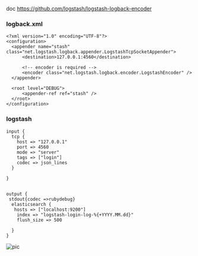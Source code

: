 ﻿doc https://github.com/logstash/logstash-logback-encoder

### logback.xml
```
<?xml version="1.0" encoding="UTF-8"?>
<configuration>
  <appender name="stash" class="net.logstash.logback.appender.LogstashTcpSocketAppender">
      <destination>127.0.0.1:4560</destination>

      <!-- encoder is required -->
      <encoder class="net.logstash.logback.encoder.LogstashEncoder" />
  </appender>

  <root level="DEBUG">
      <appender-ref ref="stash" />
  </root>
</configuration>
```

### logstash
```
input {
  tcp {
    host => "127.0.0.1" 
    port => 4560     
    mode => "server"
    tags => ["login"]
    codec => json_lines
  }

}


output {
 stdout{codec =>rubydebug}
  elasticsearch {
   hosts => ["localhost:9200"]    
    index => "logstash-login-log-%{+YYYY.MM.dd}"
    flush_size => 500

  }
}
```
![pic](http://ojtd6k176.bkt.clouddn.com/logstash-21-09.png)